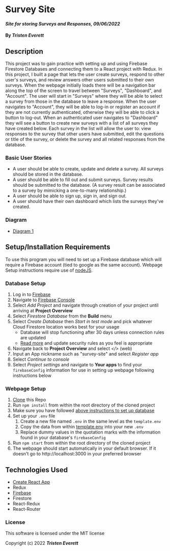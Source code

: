 # Survey Site

#### _Site for storing Surveys and Responses, 09/06/2022_

#### By _**Tristen Everett**_

## Description

This project was to gain practice with setting up and using Firebase Firestore Databases and connecting them to a React project with Redux.  In this project, I built a page that lets the user create surveys, respond to other user's surveys, and review answers other users submitted to their own surveys.  When the webpage initially loads there will be a navigation bar along the top of the screen to travel between "Surveys", "Dashboard", and "Account".  The user will start in "Surveys" where they will be able to select a survey from those in the database to leave a response.  When the user navigates to "Account", they will be able to log-in or register an account if they are not currently authenticated, otherwise they will be able to click a button to log-out.  When an authenticated user navigates to "Dashboard" they will see a button to create new surveys with a list of all surveys they have created below.  Each survey in the list will allow the user to: view responses to the survey that other users have submitted, edit the questions or title of the survey, or delete the survey and all related responses from the database.

### Basic User Stories

* A user should be able to create, update and delete a survey. All surveys should be stored in the database.
* A user should be able to fill out and submit surveys. Survey results should be submitted to the database. (A survey result can be associated to a survey by mimicking a one-to-many relationship.)
* A user should be able to sign up, sign in, and sign out.
* A user should have their own dashboard which lists the surveys they've created.

### Diagram

* [Diagram 1](diagram/Survey-Site.html)

## Setup/Installation Requirements

To use this program you will need to set up a Firebase database which will require a Firebase account (tied to google as the same account).  Webpage Setup instructions require use of [nodeJS](https://nodejs.org/).

### Database Setup

1. Log in to [Firebase](https://firebase.google.com/)
2. Navigate to [Firebase Console](https://console.firebase.google.com/)
3. Select _Add Project_ and navigate through creation of your project until arriving at __Project Overview__
4. Select _Firestore Database_ from the __Build__ menu
5. Select _Create Database_ then _Start in test mode_ and pick whatever Cloud Firestore location works best for your usage
   * Database will stop functioning after 30 days unless connection rules are updated
   * [Read more](https://firebase.google.com/docs/firestore/security/get-started?authuser=0&hl=en) and update security rules as you feel is appropriate
6. Navigate back to __Project Overview__ and select _</>_ (web)
7. Input an App nickname such as "survey-site" and select _Register app_
8. Select _Continue to console_
9. Select _Project settings_ and navigate to __Your apps__ to find your `firebaseConfig` information for use in setting up webpage following instructions below

### Webpage Setup

1. [Clone](https://docs.github.com/en/repositories/creating-and-managing-repositories/cloning-a-repository) this Repo
2. Run `npm install` from within the root directory of the cloned project
3. Make sure you have followed [above instructions to set up database](#database-setup)
4. Set up your `.env` file
   1. Create a new file named `.env` in the same level as the `template.env`
   2. Copy the data from within [template.env](template.env) into your new `.env` 
   3. Replace dummy values in the quotation marks with the information found in your database's `firebaseConfig`
5. Run `npm start` from within the root directory of the cloned project
6. The webpage should start automatically in your default browser. If it doesn't go to http://localhost:3000 in your preferred browser

## Technologies Used

* [Create React App](https://github.com/facebook/create-react-app)
* Redux
* [Firebase](https://firebase.google.com/)
* Firestore
* React-Redux
* React-Router

### License

This software is licensed under the MIT license

Copyright (c) 2022 **_Tristen Everett_**